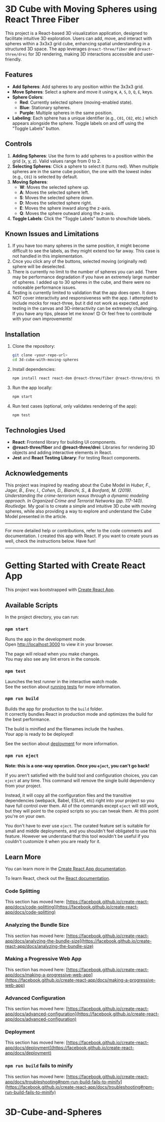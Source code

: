 # 3D Cube with Moving Spheres using React Three Fiber

This project is a React-based 3D visualization application, designed to facilitate intuitive 3D exploration. Users can add, move, and interact with spheres within a 3x3x3 grid cube, enhancing spatial understanding in a structured 3D space. The app leverages `@react-three/fiber` and `@react-three/drei` for 3D rendering, making 3D interactions accessible and user-friendly.

## Features

- **Add Spheres**: Add spheres to any position within the 3x3x3 grid.
- **Move Spheres**: Select a sphere and move it using `W`, `A`, `S`, `D`, `Q`, `E`, keys.
- **Sphere Colors**: 
  - **Red**: Currently selected sphere (moving-enabled state).
  - **Blue**: Stationary spheres.
  - **Purple**: Multiple spheres in the same position.
- **Labeling**: Each sphere has a unique identifier (e.g., `C01`, `C02`, etc.) which appears alongside the sphere. Toggle labels on and off using the "Toggle Labels" button.

## Controls

1. **Adding Spheres**: Use the form to add spheres to a position within the grid (x, y, z). Valid values range from 0 to 2.
2. **Selecting Spheres**: Click a sphere to select it (turns red). When multiple spheres are in the same cube position, the one with the lowest index (e.g., `C01`) is selected by default.
3. **Moving Spheres**:
   - **W**: Moves the selected sphere up.
   - **A**: Moves the selected sphere left.
   - **S**: Moves the selected sphere down.
   - **D**: Moves the selected sphere right.
   - **E**: Moves the sphere inward along the z-axis.
   - **Q**: Moves the sphere outward along the z-axis.
4. **Toggle Labels**: Click the "Toggle Labels" button to show/hide labels.

## Known Issues and Limitations
1. If you have too many spheres in the same position, it might become difficult to see the labels, as they might extend too far away. This case is not handled in this implementation.
2. Cnce you click any of the buttons, selected moving (originally red) sphere will be deselected.
3. There is currently no limit to the number of spheres you can add. There may be performance degradation if you have an extremely large number of spheres. I added up to 30 spheres in the cube, and there were no noticeable performance issues.
4. Testing is currently limited to validation that the app does open. It does NOT cover interactivity and responsiveness with the app. I attempted to include mocks for react-three, but it did not work as expected, and testing in the canvas and 3D-interactivity can be extremely challenging. If you have any tips, please let me know! 😊 Or feel free to contribute with your own improvements!

## Installation

1. Clone the repository:
   ```bash
   git clone <your-repo-url>
   cd 3d-cube-with-moving-spheres
   ```

2. Install dependencies:
   ```bash
   npm install react react-dom @react-three/fiber @react-three/drei three --save-dev jest @testing-library/react @testing-library/jest-dom
   ```

3. Run the app locally:
   ```bash
   npm start
   ```

4. Run test cases (optional, only validates rendering of the app):
   ```bash
   npm test
   ```

## Technologies Used

- **React**: Frontend library for building UI components.
- **@react-three/fiber** and **@react-three/drei**: Libraries for rendering 3D objects and adding interactive elements in React.
- **Jest** and **React Testing Library**: For testing React components.

## Acknowledgements
This project was inspired by reading about the Cube Model in *Huber, F., Jager, B., Erev, I., Cohen, D., Bianchi, S., & Bonfanti, M. (2019). Understanding the crime-terrorism nexus through a dynamic modeling approach. In* *Organized Crime and Terrorist Networks* *(pp. 117-140). Routledge.* My goal is to create a simple and intuitive 3D cube with moving spheres, while also providing a way to explore and understand the Cube Model presented in the article.

---

For more detailed help or contributions, refer to the code comments and documentation. I created this app with React. If you want to create yours as well, check the instructions below. Have fun!

--- 

# Getting Started with Create React App

This project was bootstrapped with [Create React App](https://github.com/facebook/create-react-app).

## Available Scripts

In the project directory, you can run:

### `npm start`

Runs the app in the development mode.\
Open [http://localhost:3000](http://localhost:3000) to view it in your browser.

The page will reload when you make changes.\
You may also see any lint errors in the console.

### `npm test`

Launches the test runner in the interactive watch mode.\
See the section about [running tests](https://facebook.github.io/create-react-app/docs/running-tests) for more information.

### `npm run build`

Builds the app for production to the `build` folder.\
It correctly bundles React in production mode and optimizes the build for the best performance.

The build is minified and the filenames include the hashes.\
Your app is ready to be deployed!

See the section about [deployment](https://facebook.github.io/create-react-app/docs/deployment) for more information.

### `npm run eject`

**Note: this is a one-way operation. Once you `eject`, you can't go back!**

If you aren't satisfied with the build tool and configuration choices, you can `eject` at any time. This command will remove the single build dependency from your project.

Instead, it will copy all the configuration files and the transitive dependencies (webpack, Babel, ESLint, etc) right into your project so you have full control over them. All of the commands except `eject` will still work, but they will point to the copied scripts so you can tweak them. At this point you're on your own.

You don't have to ever use `eject`. The curated feature set is suitable for small and middle deployments, and you shouldn't feel obligated to use this feature. However we understand that this tool wouldn't be useful if you couldn't customize it when you are ready for it.

## Learn More

You can learn more in the [Create React App documentation](https://facebook.github.io/create-react-app/docs/getting-started).

To learn React, check out the [React documentation](https://reactjs.org/).

### Code Splitting

This section has moved here: [https://facebook.github.io/create-react-app/docs/code-splitting](https://facebook.github.io/create-react-app/docs/code-splitting)

### Analyzing the Bundle Size

This section has moved here: [https://facebook.github.io/create-react-app/docs/analyzing-the-bundle-size](https://facebook.github.io/create-react-app/docs/analyzing-the-bundle-size)

### Making a Progressive Web App

This section has moved here: [https://facebook.github.io/create-react-app/docs/making-a-progressive-web-app](https://facebook.github.io/create-react-app/docs/making-a-progressive-web-app)

### Advanced Configuration

This section has moved here: [https://facebook.github.io/create-react-app/docs/advanced-configuration](https://facebook.github.io/create-react-app/docs/advanced-configuration)

### Deployment

This section has moved here: [https://facebook.github.io/create-react-app/docs/deployment](https://facebook.github.io/create-react-app/docs/deployment)

### `npm run build` fails to minify

This section has moved here: [https://facebook.github.io/create-react-app/docs/troubleshooting#npm-run-build-fails-to-minify](https://facebook.github.io/create-react-app/docs/troubleshooting#npm-run-build-fails-to-minify)
# 3D-Cube-and-Spheres

